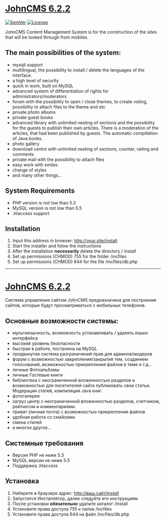 # [JohnCMS 6.2.2](http://johncms.com)

[![SemVer](http://img.shields.io/badge/semver-✓-brightgreen.svg?style=plastic)](http://semver.org)
[![License](https://img.shields.io/badge/license-GPL%20v.3-blue.svg?style=plastic)](https://www.gnu.org/licenses/gpl-3.0-standalone.html)

JohnCMS Content Management System is for the construction of the sites that will be looked through from mobiles.

## The main possibilities of the system:
- mysqli support
- multilingual, the possibility to install / delete the languages of the interface.
- a high level of security
- quick in work, built on MySQL
- advanced system of differentiation of rights for administrators/moderators
- forum with the possibility to open / close themes, to create voting, possibility to 
  attach files to the theme and etc.
- private photo albums
- private guest books
- advanced library with unlimited nesting of sections and the possibility for the guests to publish their own articles.
  There is a moderation of the articles, that had been published by guests.
  The automatic compillation of Java books.
- photo gallery
- download centre with unlimited nesting of sections, counter, raiting and comments
- private mail with the possibility to attach files
- easy work with smiles
- change of styles
- and many other things...

## System Requirements
- PHP version is not low than 5.3
- MySQL version is not low than 5.5
- .htaccess support

## Installation
1. Input this address in browser: http://your.site/install
2. Start the installer and folow the instructions
3. After the installation **necessarily** delete the directory / install
4. Set up permissions (CHMOD) 755 for the folder /incfiles
5. Set up permissions (CHMOD) 644 for the file /incfiles/db.php

---

# [JohnCMS 6.2.2](http://johncms.com)

Система управления сайтом JohnCMS предназначена для построения сайтов, которые будут просматриваться с мобильных телефонов.

## Основные возможности системы:
- мультиязычность, возможность устанавливать / удалять языки интерфейса
- высокий уровень безопасности
- быстрая в работе, построена на MySQL
- продвинутая система разграничений прав для админов/модеров
- форум с возможностью закрепления/закрытия тем, созданием голосований,
  возможностью прикрепления файлов в теме и т.д...
- личные Фотоальбомы
- личные Гостевые книги
- библиотека с неограниченной вложенностью разделов и возможностью для посетителей сайта публиковать свои статьи. Модерация статей, компиляция Java книг.
- фотогалерея
- загруз центр с неограниченной вложенностью разделов, счетчиком, рейтингом и комментариями.
- приват (личная почта) с возможностью прикрепления файлов
- удобная работа со смайлами
- смена стилей
- и многое другое...

## Системные требования
- Версия PHP не ниже 5.3
- MySQL версии не ниже 5.5
- Поддержка .htaccess

## Установка
1. Наберите в браузере адрес: http://ваш.сайт/install
2. Запустится Инсталлятор, далее следуйте его инструкциям
3. После установки **обязательно** удалите каталог /install
4. Установите права доступа 755 к папке /incfiles
5. Установите права доступа 644 на файл /incfiles/db.php
